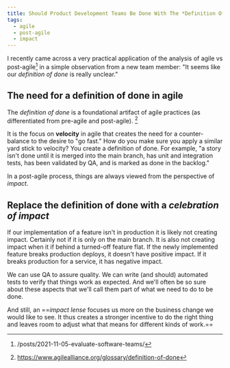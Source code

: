 ```yaml
---
title: Should Product Development Teams Be Done With The *Definition Of Done*?
tags:
  - agile
  - post-agile
  - impact
---
```


I recently came across a very practical application of the analysis of agile vs post-agile[^1] in a simple observation from a new team member: "It seems like our *definition of done* is really unclear."

<!--more-->

## The need for a definition of done in agile

The *definition of done* is a foundational artifact of agile practices (as differentiated from pre-agile and post-agile). [^2]

It is the focus on **velocity** in agile that creates the need for a counter-balance to the desire to "go fast." How do you make sure you apply a similar yard stick to velocity? You create a definition of done. For example, "a story isn't done until it is merged into the main branch, has unit and integration tests, has been validated by QA, and is marked as done in the backlog."

In a post-agile process, things are always viewed from the perspective of *impact*.

## Replace the definition of done with a *celebration of impact*

If our implementation of a feature isn't in production it is likely not creating impact. Certainly not if it is only on the main branch. It is also not creating impact when it if behind a turned-off feature flat. If the newly implemented feature breaks production deploys, it doesn't have positive impact. If it breaks production for a service, it has negative impact.

We can use QA to assure quality. We can write (and should) automated tests to verify that things work as expected. And we'll often be so sure about these aspects that we'll call them part of what we need to do to be done.

And still, an ==*impact lense* focuses us more on the business change we would like to see. It thus creates a stronger incentive to do the right thing and leaves room to adjust what that means for different kinds of work.==

[^1]: /posts/2021-11-05-evaluate-software-teams/
[^2]: https://www.agilealliance.org/glossary/definition-of-done
